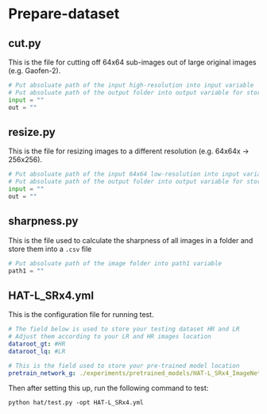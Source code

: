 # Prepare-dataset

## cut.py
This is the file for cutting off 64x64 sub-images out of large original images (e.g. Gaofen-2).
```python
# Put absoluate path of the input high-resolution into input variable
# Put absoluate path of the output folder into output variable for storing the 64x64 images
input = "" 
out = ""
```

## resize.py
This is the file for resizing images to a different resolution (e.g. 64x64x -> 256x256).
```python
# Put absoluate path of the input 64x64 low-resolution into input variable
# Put absoluate path of the output folder into output variable for storing the 256x256 or resized images
input = "" 
out = ""
```

## sharpness.py
This is the file used to calculate the sharpness of all images in a folder and store them into a `.csv` file

```python
# Put absoluate path of the image folder into path1 variable
path1 = ""
```

## HAT-L_SRx4.yml

This is the configuration file for running test.

```yml
# The field below is used to store your testing dataset HR and LR
# Adjust them according to your LR and HR images location
dataroot_gt: #HR
dataroot_lq: #LR

# This is the field used to store your pre-trained model location
pretrain_network_g: ./experiments/pretrained_models/HAT-L_SRx4_ImageNet-pretrain.pth
```

Then after setting this up, run the following command to test:

```SHELL
python hat/test.py -opt HAT-L_SRx4.yml
```

